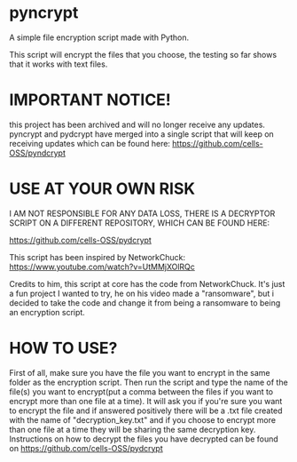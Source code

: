 # pyncrypt
A simple file encryption script made with Python.

This script will encrypt the files that you choose, the testing so far shows that it works with text files.

# IMPORTANT NOTICE!

this project has been archived and will no longer receive any updates. pyncrypt and pydcrypt have merged into a single script that will keep on receiving updates which can be found here: https://github.com/cells-OSS/pyndcrypt


# USE AT YOUR OWN RISK
 
I AM NOT RESPONSIBLE FOR ANY DATA LOSS, THERE IS A DECRYPTOR SCRIPT ON A DIFFERENT REPOSITORY, WHICH CAN BE FOUND HERE:

https://github.com/cells-OSS/pydcrypt

This script has been inspired by NetworkChuck: https://www.youtube.com/watch?v=UtMMjXOlRQc

Credits to him, this script at core has the code from NetworkChuck. It's just a fun project I wanted to try, he on his video made a "ransomware", but i decided to take the code and change it from being a ransomware to being an encryption script.

# HOW TO USE?

First of all, make sure you have the file you want to encrypt in the same folder as the encryption script. Then run the script and type the name of the file(s) you want to encrypt(put a comma between the files if you want to encrypt more than one file at a time). It will ask you if you're sure you want to encrypt the file and if answered positively there will be a .txt file created with the name of "decryption_key.txt" and if you choose to encrypt more than one file at a time they will be sharing the same decryption key. Instructions on how to decrypt the files you have decrypted can be found on https://github.com/cells-OSS/pydcrypt